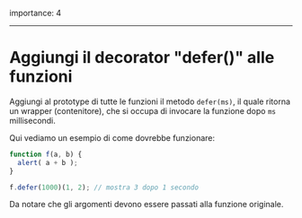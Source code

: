 importance: 4

---

# Aggiungi il decorator "defer()" alle funzioni

Aggiungi al prototype di tutte le funzioni il metodo `defer(ms)`, il quale ritorna un wrapper (contenitore), che si occupa di invocare la funzione dopo `ms` millisecondi.

Qui vediamo un esempio di come dovrebbe funzionare:

```js
function f(a, b) {
  alert( a + b );
}

f.defer(1000)(1, 2); // mostra 3 dopo 1 secondo
```

Da notare che gli argomenti devono essere passati alla funzione originale.
